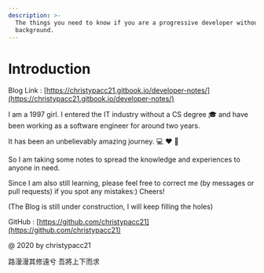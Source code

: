 ```yaml
---
description: >-
  The things you need to know if you are a progressive developer without a CS
  background.
---
```


# Introduction

Blog Link : [https://christypacc21.gitbook.io/developer-notes/](https://christypacc21.gitbook.io/developer-notes/)

I am a 1997 girl. I entered the IT industry without a CS degree 🎓 and have been working as a software engineer for around two years.

It has been an unbelievably amazing journey. 💻 ❤️ 🐫

So I am taking some notes to spread the knowledge and experiences to anyone in need.

Since I am also still learning, please feel free to correct me \(by messages or pull requests\) if you spot any mistakes:\) Cheers!

\(The Blog is still under construction, I will keep filling the holes\)

GitHub : [https://github.com/christypacc21](https://github.com/christypacc21)



@ 2020 by christypacc21

路漫漫其修遠兮 吾將上下而求

